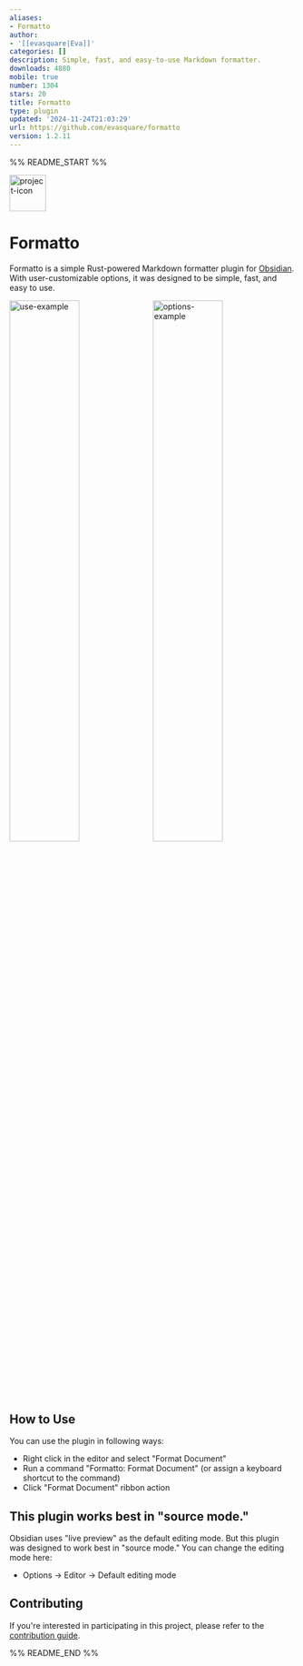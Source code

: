 ```yaml
---
aliases:
- Formatto
author:
- '[[evasquare|Eva]]'
categories: []
description: Simple, fast, and easy-to-use Markdown formatter.
downloads: 4880
mobile: true
number: 1304
stars: 20
title: Formatto
type: plugin
updated: '2024-11-24T21:03:29'
url: https://github.com/evasquare/formatto
version: 1.2.11
---
```


%% README_START %%

<img src="https://raw.githubusercontent.com/evasquare/formatto/HEAD/images/icon.png" alt="project-icon" width="64">

# Formatto
Formatto is a simple Rust-powered Markdown formatter plugin for
[Obsidian](https://obsidian.md). With user-customizable options, it was
designed to be simple, fast, and easy to use.

<div>
    <img alt="use-example" width="49.4%" src="./images/example1.gif">
    <img alt="options-example" width="49.4%" src="./images/example2.png">
</div>


## How to Use
You can use the plugin in following ways:

- Right click in the editor and select "Format Document"
- Run a command "Formatto: Format Document" (or assign a keyboard shortcut to the command)
- Click "Format Document" ribbon action


## This plugin works best in "source mode."
Obsidian uses "live preview" as the default editing mode. But this plugin was designed to work best in "source mode." You can change the editing mode here:

- Options -> Editor -> Default editing mode


## Contributing
If you're interested in participating in this project, please refer to the
[contribution guide](https://github.com/evasquare/formatto/blob/main/CONTRIBUTING.md).

%% README_END %%